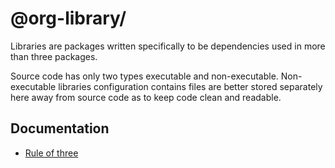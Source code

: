 # @org-library/

Libraries are packages written specifically to be dependencies used in more than
three packages.

Source code has only two types executable and non-executable. Non-executable
libraries configuration contains files are better stored separately here away
from source code as to keep code clean and readable.

## Documentation

- [Rule of three](<https://en.wikipedia.org/wiki/Rule_of_three_(computer_programming)>)
